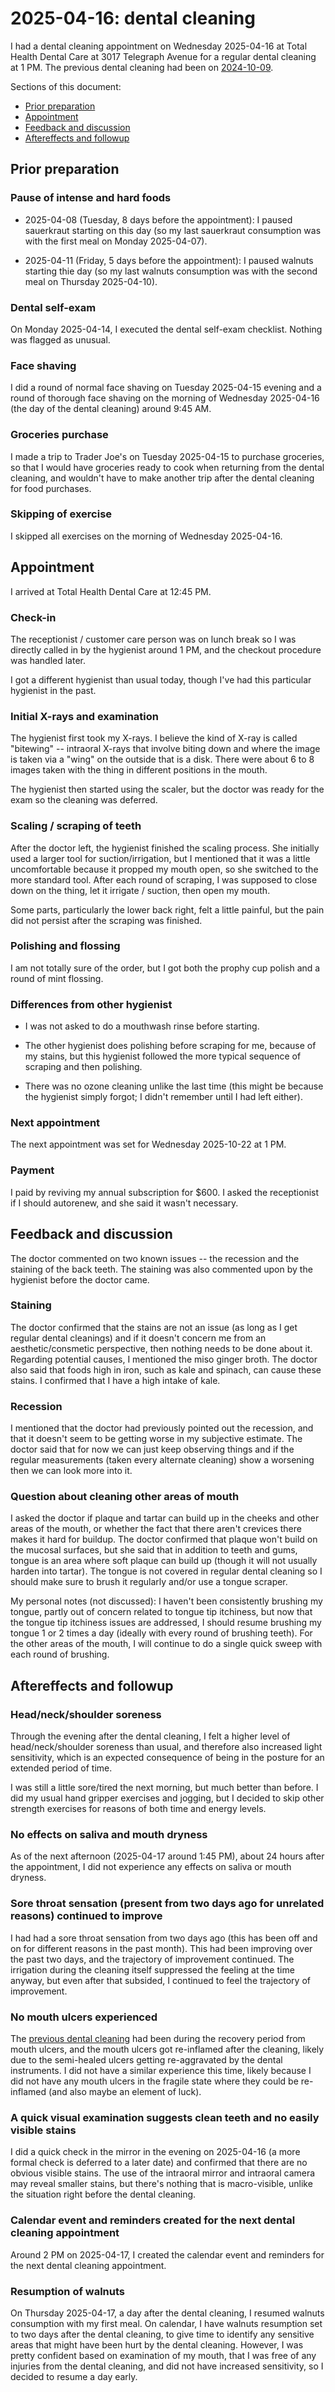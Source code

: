 # 2025-04-16: dental cleaning

I had a dental cleaning appointment on Wednesday 2025-04-16 at Total
Health Dental Care at 3017 Telegraph Avenue for a regular dental
cleaning at 1 PM. The previous dental cleaning had been on
[2024-10-09](../2024/2024-10-09-dental-cleaning.md).

Sections of this document:

* [Prior preparation](#prior-preparation)
* [Appointment](#appointment)
* [Feedback and discussion](#feedback-and-discussion)
* [Aftereffects and followup](#aftereffects-and-followup)

## Prior preparation

### Pause of intense and hard foods

* 2025-04-08 (Tuesday, 8 days before the appointment): I paused
  sauerkraut starting on this day (so my last sauerkraut consumption
  was with the first meal on Monday 2025-04-07).

* 2025-04-11 (Friday, 5 days before the appointment): I paused walnuts
  starting thie day (so my last walnuts consumption was with the
  second meal on Thursday 2025-04-10).

### Dental self-exam

On Monday 2025-04-14, I executed the dental self-exam
checklist. Nothing was flagged as unusual.

### Face shaving

I did a round of normal face shaving on Tuesday 2025-04-15 evening and
a round of thorough face shaving on the morning of Wednesday
2025-04-16 (the day of the dental cleaning) around 9:45 AM.

### Groceries purchase

I made a trip to Trader Joe's on Tuesday 2025-04-15 to purchase
groceries, so that I would have groceries ready to cook when returning
from the dental cleaning, and wouldn't have to make another trip after
the dental cleaning for food purchases.

### Skipping of exercise

I skipped all exercises on the morning of Wednesday 2025-04-16.

## Appointment

I arrived at Total Health Dental Care at 12:45 PM.

### Check-in

The receptionist / customer care person was on lunch break so I was
directly called in by the hygienist around 1 PM, and the checkout
procedure was handled later.

I got a different hygienist than usual today, though I've had this
particular hygienist in the past.

### Initial X-rays and examination

The hygienist first took my X-rays. I believe the kind of X-ray is
called "bitewing" -- intraoral X-rays that involve biting down and
where the image is taken via a "wing" on the outside that is a
disk. There were about 6 to 8 images taken with the thing in different
positions in the mouth.

The hygienist then started using the scaler, but the doctor was ready
for the exam so the cleaning was deferred.

### Scaling / scraping of teeth

After the doctor left, the hygienist finished the scaling process. She
initially used a larger tool for suction/irrigation, but I mentioned
that it was a little uncomfortable because it propped my mouth open,
so she switched to the more standard tool. After each round of
scraping, I was supposed to close down on the thing, let it irrigate /
suction, then open my mouth.

Some parts, particularly the lower back right, felt a little painful,
but the pain did not persist after the scraping was finished.

### Polishing and flossing

I am not totally sure of the order, but I got both the prophy cup
polish and a round of mint flossing.

### Differences from other hygienist

* I was not asked to do a mouthwash rinse before starting.

* The other hygienist does polishing before scraping for me, because
  of my stains, but this hygienist followed the more typical sequence
  of scraping and then polishing.

* There was no ozone cleaning unlike the last time (this might be
  because the hygienist simply forgot; I didn't remember until I had
  left either).

### Next appointment

The next appointment was set for Wednesday 2025-10-22 at 1 PM.

### Payment

I paid by reviving my annual subscription for $600. I asked the
receptionist if I should autorenew, and she said it wasn't necessary.

## Feedback and discussion

The doctor commented on two known issues -- the recession and the
staining of the back teeth. The staining was also commented upon by
the hygienist before the doctor came.

### Staining

The doctor confirmed that the stains are not an issue (as long as I
get regular dental cleanings) and if it doesn't concern me from an
aesthetic/consmetic perspective, then nothing needs to be done about
it. Regarding potential causes, I mentioned the miso ginger broth. The
doctor also said that foods high in iron, such as kale and spinach,
can cause these stains. I confirmed that I have a high intake of kale.

### Recession

I mentioned that the doctor had previously pointed out the recession,
and that it doesn't seem to be getting worse in my subjective
estimate. The doctor said that for now we can just keep observing
things and if the regular measurements (taken every alternate
cleaning) show a worsening then we can look more into it.

### Question about cleaning other areas of mouth

I asked the doctor if plaque and tartar can build up in the cheeks and
other areas of the mouth, or whether the fact that there aren't
crevices there makes it hard for buildup. The doctor confirmed that
plaque won't build on the mucosal surfaces, but she said that in
addition to teeth and gums, tongue is an area where soft plaque can
build up (though it will not usually harden into tartar). The tongue
is not covered in regular dental cleaning so I should make sure to
brush it regularly and/or use a tongue scraper.

My personal notes (not discussed): I haven't been consistently
brushing my tongue, partly out of concern related to tongue tip
itchiness, but now that the tongue tip itchiness issues are addressed,
I should resume brushing my tongue 1 or 2 times a day (ideally with
every round of brushing teeth). For the other areas of the mouth, I
will continue to do a single quick sweep with each round of brushing.

## Aftereffects and followup

### Head/neck/shoulder soreness

Through the evening after the dental cleaning, I felt a higher level
of head/neck/shoulder soreness than usual, and therefore also
increased light sensitivity, which is an expected consequence of being
in the posture for an extended period of time.

I was still a little sore/tired the next morning, but much better than
before. I did my usual hand gripper exercises and jogging, but I
decided to skip other strength exercises for reasons of both time and
energy levels.

### No effects on saliva and mouth dryness

As of the next afternoon (2025-04-17 around 1:45 PM), about 24 hours
after the appointment, I did not experience any effects on saliva or
mouth dryness.

### Sore throat sensation (present from two days ago for unrelated reasons) continued to improve

I had had a sore throat sensation from two days ago (this has been off
and on for different reasons in the past month). This had been
improving over the past two days, and the trajectory of improvement
continued. The irrigation during the cleaning itself suppressed the
feeling at the time anyway, but even after that subsided, I continued
to feel the trajectory of improvement.

### No mouth ulcers experienced

The [previous dental cleaning](../2024/2024-10-09-dental-cleaning.md)
had been during the recovery period from mouth ulcers, and the mouth
ulcers got re-inflamed after the cleaning, likely due to the
semi-healed ulcers getting re-aggravated by the dental instruments. I
did not have a similar experience this time, likely because I did not
have any mouth ulcers in the fragile state where they could be
re-inflamed (and also maybe an element of luck).

### A quick visual examination suggests clean teeth and no easily visible stains

I did a quick check in the mirror in the evening on 2025-04-16 (a more
formal check is deferred to a later date) and confirmed that there are
no obvious visible stains. The use of the intraoral mirror and
intraoral camera may reveal smaller stains, but there's nothing that
is macro-visible, unlike the situation right before the dental
cleaning.

### Calendar event and reminders created for the next dental cleaning appointment

Around 2 PM on 2025-04-17, I created the calendar event and reminders
for the next dental cleaning appointment.

### Resumption of walnuts

On Thursday 2025-04-17, a day after the dental cleaning, I resumed
walnuts consumption with my first meal. On calendar, I have walnuts
resumption set to two days after the dental cleaning, to give time to
identify any sensitive areas that might have been hurt by the dental
cleaning. However, I was pretty confident based on examination of my
mouth, that I was free of any injuries from the dental cleaning, and
did not have increased sensitivity, so I decided to resume a day
early.
